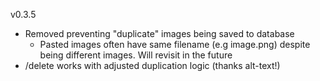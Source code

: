 v0.3.5

- Removed preventing "duplicate" images being saved to database
    - Pasted images often have same filename (e.g image.png) despite being different images. Will revisit in the future
- /delete works with adjusted duplication logic (thanks alt-text!)